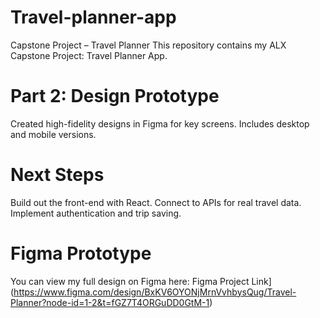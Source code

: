 # Travel-planner-app

Capstone Project – Travel Planner This repository contains my ALX Capstone Project: Travel Planner App.

# Part 2: Design Prototype

Created high-fidelity designs in Figma for key screens. Includes desktop and mobile versions.

# Next Steps
Build out the front-end with React.
Connect to APIs for real travel data.
Implement authentication and trip saving.

# Figma Prototype
You can view my full design on Figma here: Figma Project Link](https://www.figma.com/design/BxKV6OYONjMrnVvhbysQug/Travel-Planner?node-id=1-2&t=fGZ7T4ORGuDD0GtM-1)